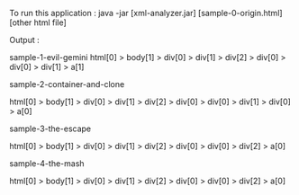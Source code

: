 To run this application :
java -jar [xml-analyzer.jar] [sample-0-origin.html] [other html file]

Output :

sample-1-evil-gemini 
html[0] > body[1] > div[0] > div[1] > div[2] > div[0] > div[0] > div[1] > a[1]

sample-2-container-and-clone

html[0] > body[1] > div[0] > div[1] > div[2] > div[0] > div[0] > div[1] > div[0] > a[0]

sample-3-the-escape

html[0] > body[1] > div[0] > div[1] > div[2] > div[0] > div[0] > div[2] > a[0]

sample-4-the-mash

html[0] > body[1] > div[0] > div[1] > div[2] > div[0] > div[0] > div[2] > a[0]
